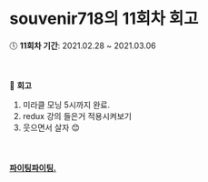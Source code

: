 # souvenir718의 11회차 회고
:clock5: **11회차 기간**: 2021.02.28 ~ 2021.03.06

<br/>

:pencil: **회고**
1. 미라클 모닝 5시까지 완료.
2. redux 강의 들은거 적용시켜보기
3. 웃으면서 살자 😊

<br/>

#### [파이팅파이팅.](https://eloquent-knuth-c533eb.netlify.app/#/)
